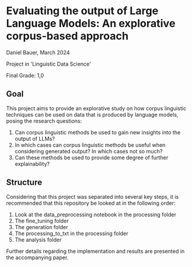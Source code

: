 # Evaluating the output of Large Language Models: An explorative corpus-based approach
Daniel Bauer, March 2024

Project in 'Linguistic Data Science'

Final Grade: 1,0

## Goal
This project aims to provide an explorative study on how corpus linguistic techniques can be used on data that is produced by language models, posing the research questions:
1. Can corpus linguistic methods be used to gain new insights into the output of LLMs?
2. In which cases can corpus linguistic methods be useful when considering generated output? In which cases not
so much?
3. Can these methods be used to provide some degree of further explainability?


## Structure
Considering that this project was separated into several key steps, it is recommended that this repository be looked at in the following order:

1. Look at the data_preprocessing notebook in the processing folder
2. The fine_tuning folder
3. The generation folder
4. The processing_to_txt in the processing folder
5. The analysis folder

Further details regarding the implementation and results are presented in the accompanying paper.